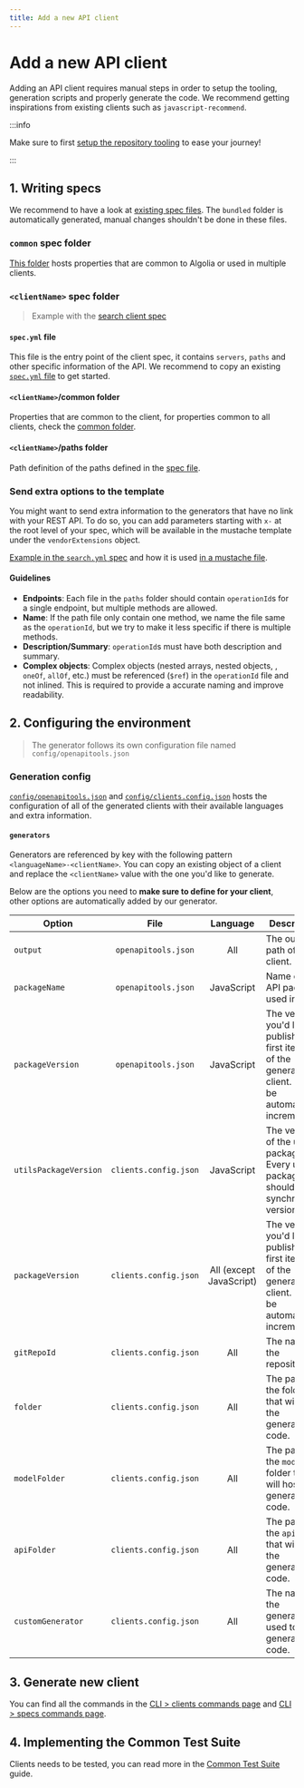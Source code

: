 ```yaml
---
title: Add a new API client
---
```


# Add a new API client

Adding an API client requires manual steps in order to setup the tooling, generation scripts and properly generate the code. We recommend getting inspirations from existing clients such as `javascript-recommend`.

:::info

Make sure to first [setup the repository tooling](/docs/contributing/setup-repository) to ease your journey!

:::

## 1. Writing specs

We recommend to have a look at [existing spec files](https://github.com/algolia/api-clients-automation/blob/main/specs/). The `bundled` folder is automatically generated, manual changes shouldn't be done in these files.

### `common` spec folder

[This folder](https://github.com/algolia/api-clients-automation/blob/main/specs/common/) hosts properties that are common to Algolia or used in multiple clients.

### `<clientName>` spec folder

> Example with the [search client spec](https://github.com/algolia/api-clients-automation/blob/main/specs/search/)

#### `spec.yml` file

This file is the entry point of the client spec, it contains `servers`, `paths` and other specific information of the API. We recommend to copy an existing [`spec.yml` file](https://github.com/algolia/api-clients-automation/blob/main/specs/search/spec.yml) to get started.

#### `<clientName>`/common folder

Properties that are common to the client, for properties common to all clients, check the [common folder](#common-spec-folder).

#### `<clientName>`/paths folder

Path definition of the paths defined in the [spec file](#specyml-file).

### Send extra options to the template

You might want to send extra information to the generators that have no link with your REST API. To do so, you can add parameters starting with `x-` at the root level of your spec, which will be available in the mustache template under the `vendorExtensions` object.

[Example in the `search.yml` spec](https://github.com/algolia/api-clients-automation/blob/main/specs/search/paths/search/search.yml#L5) and how it is used [in a mustache file](https://github.com/algolia/api-clients-automation/blob/bf4271246f9282d3c11dd46918e74cb86d9c96dc/templates/java/libraries/okhttp-gson/api.mustache#L196).

#### Guidelines

- **Endpoints**: Each file in the `paths` folder should contain `operationId`s for a single endpoint, but multiple methods are allowed.
- **Name**: If the path file only contain one method, we name the file same as the `operationId`, but we try to make it less specific if there is multiple methods.
- **Description/Summary**: `operationId`s must have both description and summary.
- **Complex objects**: Complex objects (nested arrays, nested objects, , `oneOf`, `allOf`, etc.) must be referenced (`$ref`) in the `operationId` file and not inlined. This is required to provide a accurate naming and improve readability.

## 2. Configuring the environment

> The generator follows its own configuration file named `config/openapitools.json`

### Generation config

[`config/openapitools.json`](https://github.com/algolia/api-clients-automation/blob/main/config/openapitools.json) and [`config/clients.config.json`](https://github.com/algolia/api-clients-automation/blob/main/config/clients.config.json) hosts the configuration of all of the generated clients with their available languages and extra information.

#### `generators`

Generators are referenced by key with the following pattern `<languageName>-<clientName>`. You can copy an existing object of a client and replace the `<clientName>` value with the one you'd like to generate.

Below are the options you need to **make sure to define for your client**, other options are automatically added by our generator.

| Option                |         File          |        Language         | Description                                                                                                          |
| --------------------- | :-------------------: | :---------------------: | -------------------------------------------------------------------------------------------------------------------- |
| `output`              |  `openapitools.json`  |           All           | The output path of the client.                                                                                       |
| `packageName`         |  `openapitools.json`  |       JavaScript        | Name of the API package, used in [CTS](/docs/contributing/testing/common-test-suite).                                |
| `packageVersion`      |  `openapitools.json`  |       JavaScript        | The version you'd like to publish the first iteration of the generated client. It will be automatically incremented. |
| `utilsPackageVersion` | `clients.config.json` |       JavaScript        | The version of the utils package. Every utils package should have synchronized version.                              |
| `packageVersion`      | `clients.config.json` | All (except JavaScript) | The version you'd like to publish the first iteration of the generated client. It will be automatically incremented. |
| `gitRepoId`           | `clients.config.json` |           All           | The name of the repository.                                                                                          |
| `folder`              | `clients.config.json` |           All           | The path to the folder that will host the generated code.                                                            |
| `modelFolder`         | `clients.config.json` |           All           | The path to the `model` folder that will host the generated code.                                                    |
| `apiFolder`           | `clients.config.json` |           All           | The path to the `api` folder that will host the generated code.                                                      |
| `customGenerator`     | `clients.config.json` |           All           | The name of the generator used to generate code.                                                                     |

## 3. Generate new client

You can find all the commands in the [CLI > clients commands page](/docs/contributing/CLI/clients-commands) and [CLI > specs commands page](/docs/contributing/CLI/specs-commands).

## 4. Implementing the Common Test Suite

Clients needs to be tested, you can read more in the [Common Test Suite](/docs/contributing/testing/common-test-suite) guide.
